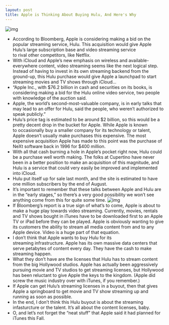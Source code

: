 ```yaml
---
layout: post
title: Apple is Thinking About Buying Hulu, And Here's Why
---
```

![img](http://media.idownloadblog.com/wp-content/uploads/2011/07/hulu-plus-iphone-demo-e1311311464675.jpeg)
* According to Bloomberg, Apple is considering making a bid on the popular streaming service, Hulu. This acquisition would give Apple Hulu’s large subscription base and video streaming service to rival other competitors, like Netflix.
* With iCloud and Apple’s new emphasis on wireless and available-everywhere content, video streaming seems like the next logical step. Instead of having to invest in its own streaming backend from the ground-up, this Hulu purchase would give Apple a launchpad to start streaming movies and TV shows through iCloud…
* “Apple Inc., with $76.2 billion in cash and securities on its books, is considering making a bid for the Hulu online video service, two people with knowledge of the auction said.
* Apple, the world’s second-most-valuable company, is in early talks that may lead to an offer for Hulu, said the people, who weren’t authorized to speak publicly.”
* Hulu’s price tag is estimated to be around $2 billion, so this would be a pretty decent drop in the bucket for Apple. While Apple is known to occasionally buy a smaller company for its technology or talent, Apple doesn’t usually make purchases this expensive. The most expensive acquisition Apple has made to this point was the purchase of NeXt software back in 1996 for $400 million.
* With all that cash burning a hole in Apple’s pocket right now, Hulu could be a purchase well worth making. The folks at Cupertino have never been in a better position to make an acquisition of this magnitude, and Hulu is a service that could very easily be improved and implemented into iCloud.
* Hulu put itself up for sale last month, and the site is estimated to have one million subscribers by the end of August.
* It’s important to remember that these talks between Apple and Hulu are in the “early stages,” so there’s a very good possibility we won’t see anything come from this for quite some time.
![img](http://media.idownloadblog.com/wp-content/uploads/2011/07/appletvnew2-e1311311576656.png)
* If Bloomberg’s report is a true sign of what’s to come, Apple is about to make a huge play towards video streaming. Currently, movies, rentals and TV shows bought in iTunes have to be downloaded first to an Apple TV or iPad before they can be played. Apple is obviously wanting to give its customers the ability to stream all media content from and to any Apple device. Video is a huge part of that equation.
* I don’t think that Apple wants to buy Hulu for its streaming infrastructure. Apple has its own massive data centers that serve petabytes of content every day. They have the cash to make streaming happen.
* What they don’t have are the licenses that Hulu has to stream content from the big Hollywood studios. Apple has actually been aggressively pursuing movie and TV studios to get streaming licenses, but Hollywood has been reluctant to give Apple the keys to the kingdom. (Apple did screw the music industry over with iTunes, if you remember.)
* If Apple can get Hulu’s streaming licenses in a buyout, then that gives Apple a springboard to get movie and TV show streaming up and running as soon as possible.
* In the end, I don’t think this Hulu buyout is about the streaming infasturcture or the talent. It’s all about the content licenses, baby.
* O, and let’s not forget the “neat stuff” that Apple said it had planned for iTunes this Fall.

